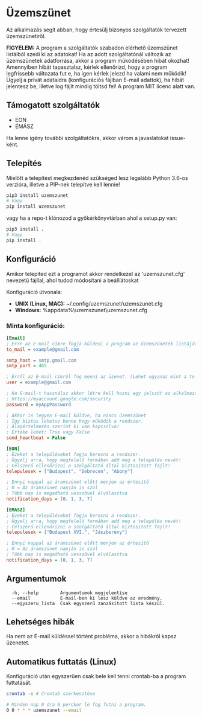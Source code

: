 # Üzemszünet
Az alkalmazás segít abban, hogy értesülj bizonyos szolgáltatók tervezett üzemszünetiről.

**FIGYELEM:** A program a szolgáltatók szabadon elérhető üzemszünet listáiból szedi ki az adatokat! Ha az adott szolgáltatónál változik az üzemszünetek adatforrása, akkor a program működésében hibát okozhat! Amennyiben hibát tapasztalsz, kérlek ellenőrizd, hogy a program legfrissebb változata fut e, ha igen kérlek jelezd ha valami nem működik! Ügyelj a privát adataidra (konfigurációs fájlban E-mail adattok), ha hibát jelentesz be, illetve log fájlt mindig töltsd fel! A program MIT licenc alatt van.

## Támogatott szolgáltatók

- EON
- ÉMÁSZ

Ha lenne igény további szolgáltatókra, akkor várom a javaslatokat issue-ként.

## Telepítés 
Mielőtt a telepítést megkezdenéd szükséged lesz legalább Python 3.6-os verzióra, illetve a PIP-nek telepítve kell lennie!

```bash
pip3 install uzemszunet
# Vagy
pip install uzemszunet
```

vagy ha a repo-t klónozod a gyökérkönyvtárban ahol a setup.py van:
```bash 
pip3 install .
# Vagy
pip install .
```

## Konfiguráció
Amikor telepíted ezt a programot akkor rendelkezel az 'uzemszunet.cfg' nevezetű fájllal, ahol tudod módosítani a beállíátoskat

Konfiguráció útvonala:

- **UNIX (Linux, MAC):** ~/.config/uzemszunet/uzemszunet.cfg
- **Windows:** %appdata%\uzemszunet\uzemszunet.cfg


### Minta konfiguráció:
```ini
[Email]
; Erre az E-mail címre fogja küldeni a program az üzemszünetek listáját!
to_mail = example@gmail.com

smtp_host = smtp.gmail.com
smtp_port = 465

; Erről az E-mail címről fog menni az üzenet. (Lehet ugyanaz mint a to_mail!)
user = example@gmail.com

; Ha G-mail-t használsz akkor létre kell hozni egy jelszót az alkalmazáshoz!
; https://myaccount.google.com/security
password = myAppPassword

; Akkor is legyen E-mail küldve, ha nincs üzemszünet
; Így biztos lehetsz benne hogy működik a rendszer.
; Alapértelmezés szerint ki van kapcsolva!
; Értéke lehet: True vagy False
send_heartbeat = False

[EON]
; Ezeket a településeket fogja keresni a rendszer.
; Ügyelj arra, hogy megfelelő formában add meg a település nevét!
; Célszerű ellenőrizni a szolgáltató által biztosított fájlt!
telepulesek = ["Budapest", "Debrecen", "Abony"]

; Ennyi nappal az áramszünet előtt menjen az értesítő
; 0 = Az áramszünet napján is szól
; Több nap is megadható vesszővel elválasztva
notification_days = [0, 1, 3, 7]

[EMASZ]
; Ezeket a településeket fogja keresni a rendszer.
; Ügyelj arra, hogy megfelelő formában add meg a település nevét!
; Célszerű ellenőrizni a szolgáltató által biztosított fájlt!
telepulesek = ["Budapest XVI.", "Jászberény"]

; Ennyi nappal az áramszünet előtt menjen az értesítő
; 0 = Az áramszünet napján is szól
; Több nap is megadható vesszővel elválasztva
notification_days = [0, 1, 3, 7]
```
## Argumentumok
```
  -h, --help        Argumentumok megjelentíse
  --email           E-mail-ben ki lesz küldve az eredmény.
  --egyszeru_lista  Csak egyszerű zanzásított lista készül.
```

## Lehetséges hibák
Ha nem az E-mail küldéssel történt probléma, akkor a hibákról kapsz üzenetet.

## Automatikus futtatás (Linux)
Konfiguráció után egyszerűen csak bele kell tenni crontab-ba a program futtatását. 

```bash
crontab -e # Crontab szerkesztése
```

```bash
# Minden nap 0 óra 0 perckor le fog futni a program.
0 0 * * * uzemszunet --email
```

